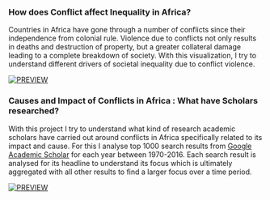 ### How does Conflict affect Inequality in Africa?

Countries in Africa have gone through a number of conflicts since their independence from colonial rule.  Violence due  to conflicts not only results in deaths and destruction of property, but a greater collateral damage leading to a complete breakdown of society. With this visualization, I try to understand different drivers of societal inequality due to conflict violence. 

 
 [![PREVIEW](https://agaase.github.io/major-studio-1/undp/public/v3/previewv3.png)](http://ec2-35-161-122-132.us-west-2.compute.amazonaws.com/major-studio-1/undp/public/v3/)
 
 

### Causes and Impact of Conflicts in Africa : What have Scholars researched?

With this project I try to understand what kind of research academic scholars have carried out around conflicts in Africa specifically related to its impact and cause. For this I analyse top 1000 search results from  [Google Academic Scholar](https://scholar.google.com/scholar?start=0&q=africa+conflict&hl=en&as_sdt=1,33&as_ylo=1960&as_yhi=2010&as_vis=1) for each year between 1970-2016. Each search result is analysed for its headline to understand its focus which is ultimately aggregated with all other results to find a larger focus over a time period.  


[![PREVIEW](https://agaase.github.io/major-studio-1/undp/public/qualitative/preview.png)](http://ec2-35-161-122-132.us-west-2.compute.amazonaws.com/major-studio-1/undp/public/qualitative/)
